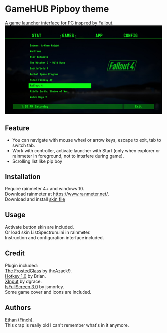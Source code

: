 # GameHUB Pipboy theme
A game launcher interface for PC inspired by Fallout.  
![alt text](https://github.com/callmeEthan/gameHUB/raw/Pipboy/preview.png)

## Feature
* You can navigate with mouse wheel or arrow keys, escape to exit, tab to switch tab.
* Work with controller, activate launcher with Start (only when explorer or rainmeter in foreground, not to interfere during game).
* Scrolling list like pip boy

## Installation
Require rainmeter 4+ and windows 10.  
Download rainmeter at https://www.rainmeter.net/.  
Download and install [skin file](https://github.com/callmeEthan/gameHUB/raw/Pipboy/gamehub_pip_boy_theme_for_rainmeter.rmskin)

## Usage
Activate button skin are included.  
Or load skin ListSpectrum.ini in rainmeter.  
Instruction and configuration interface included.  

## Credit
Plugin included:  
[The FrostedGlass](https://forum.rainmeter.net/viewtopic.php?t=23106) by theAzack9.  
[Hotkey 1.0](https://forum.rainmeter.net/viewtopic.php?t=18849) by Brian.  
[XInput](https://forum.rainmeter.net/viewtopic.php?t=20108) by dgrace.  
[IsFullScreen 3.0](https://forum.rainmeter.net/viewtopic.php?t=28305) by jsmorley.  
Some game cover and icons are included.  

## Authors
[Ethan (Finch)](https://github.com/callmeEthan).  
This crap is really old I can't remember what's in it anymore.
